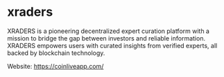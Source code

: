 # xraders

XRADERS is a pioneering decentralized expert curation platform with a mission to bridge the gap between investors and reliable information. 
XRADERS empowers users with curated insights from verified experts, all backed by blockchain technology.

Website:
https://coinliveapp.com/

